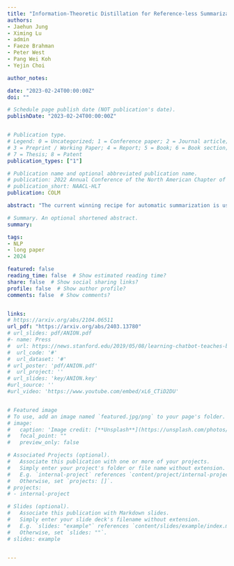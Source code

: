 ```yaml
---
title: "Information-Theoretic Distillation for Reference-less Summarization"
authors:
- Jaehun Jung
- Ximing Lu
- admin
- Faeze Brahman
- Peter West
- Pang Wei Koh
- Yejin Choi

author_notes:

date: "2023-02-24T00:00:00Z"
doi: ""

# Schedule page publish date (NOT publication's date).
publishDate: "2023-02-24T00:00:00Z"


# Publication type.
# Legend: 0 = Uncategorized; 1 = Conference paper; 2 = Journal article;
# 3 = Preprint / Working Paper; 4 = Report; 5 = Book; 6 = Book section;
# 7 = Thesis; 8 = Patent
publication_types: ["1"]

# Publication name and optional abbreviated publication name.
# publication: 2022 Annual Conference of the North American Chapter of the Association for Computational Linguistics
# publication_short: NAACL-HLT
publication: COLM

abstract: "The current winning recipe for automatic summarization is using proprietary large-scale language models (LLMs) such as ChatGPT as is, or imitation learning from them as teacher models. While increasingly ubiquitous dependence on such large-scale language models is convenient, there remains an important question of whether small-scale models could have achieved competitive results, if we were to seek an alternative learning method -- that allows for a more cost-efficient, controllable, yet powerful summarizer. We present InfoSumm, a novel framework to distill a powerful summarizer based on the information-theoretic objective for summarization, without relying on either the LLM's capability or human-written references. To achieve this, we first propose a novel formulation of the desiderata of summarization (saliency, faithfulness and brevity) through the lens of mutual information between the original document and the summary. Based on this formulation, we start off from Pythia-2.8B as the teacher model, which is not yet capable of summarization, then self-train the model to optimize for the information-centric measures of ideal summaries. Distilling from the improved teacher, we arrive at a compact but powerful summarizer with only 568M parameters that performs competitively against ChatGPT, without ever relying on ChatGPT's capabilities. Extensive analysis demonstrates that our approach outperforms in-domain supervised models in human evaluation, let alone state-of-the-art unsupervised methods, and wins over ChatGPT in controllable summarization."

# Summary. An optional shortened abstract.
summary:

tags:
- NLP
- long paper
- 2024

featured: false
reading_time: false  # Show estimated reading time?
share: false  # Show social sharing links?
profile: false  # Show author profile?
comments: false  # Show comments?


links:
# https://arxiv.org/abs/2104.06511
url_pdf: "https://arxiv.org/abs/2403.13780"
# url_slides: pdf/ANION.pdf
#- name: Press
#  url: https://news.stanford.edu/2019/05/08/learning-chatbot-teaches-beats-flashcards/
#  url_code: '#'
#  url_dataset: '#'
# url_poster: 'pdf/ANION.pdf'
#  url_project: ''
# url_slides: 'key/ANION.key'
#url_source: ''
#url_video: 'https://www.youtube.com/embed/xL6_CTiD2DU'


# Featured image
# To use, add an image named `featured.jpg/png` to your page's folder.
# image:
#   caption: 'Image credit: [**Unsplash**](https://unsplash.com/photos/pLCdAaMFLTE)'
#   focal_point: ""
#   preview_only: false

# Associated Projects (optional).
#   Associate this publication with one or more of your projects.
#   Simply enter your project's folder or file name without extension.
#   E.g. `internal-project` references `content/project/internal-project/index.md`.
#   Otherwise, set `projects: []`.
# projects:
# - internal-project

# Slides (optional).
#   Associate this publication with Markdown slides.
#   Simply enter your slide deck's filename without extension.
#   E.g. `slides: "example"` references `content/slides/example/index.md`.
#   Otherwise, set `slides: ""`.
# slides: example


---
```



<!-- {{% callout note %}}
Click the *Cite* button above to demo the feature to enable visitors to import publication metadata into their reference management software.
{{% /callout %}}

{{% callout note %}}
Create your slides in Markdown - click the *Slides* button to check out the example.
{{% /callout %}}

Supplementary notes can be added here, including [code, math, and images](https://wowchemy.com/docs/writing-markdown-latex/). -->
